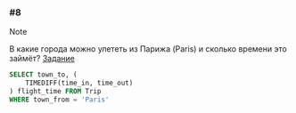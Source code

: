 ### \#8
> [!NOTE]
> В какие города можно улететь из Парижа (Paris) и сколько времени это займёт?
[Задание](https://sql-academy.org/ru/trainer/tasks/8)
```sql
SELECT town_to, (
    TIMEDIFF(time_in, time_out)
) flight_time FROM Trip
WHERE town_from = 'Paris'
```